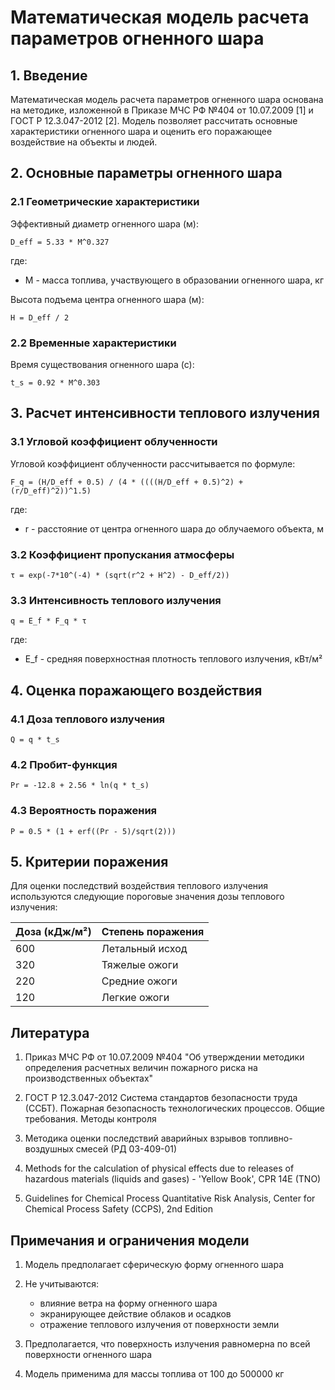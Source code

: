 # Математическая модель расчета параметров огненного шара

## 1. Введение

Математическая модель расчета параметров огненного шара основана на методике, изложенной в Приказе МЧС РФ №404 от 10.07.2009 [1] и ГОСТ Р 12.3.047-2012 [2]. Модель позволяет рассчитать основные характеристики огненного шара и оценить его поражающее воздействие на объекты и людей.

## 2. Основные параметры огненного шара

### 2.1 Геометрические характеристики

Эффективный диаметр огненного шара (м):
```
D_eff = 5.33 * M^0.327
```
где:
- M - масса топлива, участвующего в образовании огненного шара, кг

Высота подъема центра огненного шара (м):
```
H = D_eff / 2
```

### 2.2 Временные характеристики

Время существования огненного шара (с):
```
t_s = 0.92 * M^0.303
```

## 3. Расчет интенсивности теплового излучения

### 3.1 Угловой коэффициент облученности

Угловой коэффициент облученности рассчитывается по формуле:
```
F_q = (H/D_eff + 0.5) / (4 * ((((H/D_eff + 0.5)^2) + (r/D_eff)^2))^1.5)
```
где:
- r - расстояние от центра огненного шара до облучаемого объекта, м

### 3.2 Коэффициент пропускания атмосферы

```
τ = exp(-7*10^(-4) * (sqrt(r^2 + H^2) - D_eff/2))
```

### 3.3 Интенсивность теплового излучения

```
q = E_f * F_q * τ
```
где:
- E_f - средняя поверхностная плотность теплового излучения, кВт/м²

## 4. Оценка поражающего воздействия

### 4.1 Доза теплового излучения

```
Q = q * t_s
```

### 4.2 Пробит-функция

```
Pr = -12.8 + 2.56 * ln(q * t_s)
```

### 4.3 Вероятность поражения

```
P = 0.5 * (1 + erf((Pr - 5)/sqrt(2)))
```

## 5. Критерии поражения

Для оценки последствий воздействия теплового излучения используются следующие пороговые значения дозы теплового излучения:

| Доза (кДж/м²) | Степень поражения |
|---------------|-------------------|
| 600 | Летальный исход |
| 320 | Тяжелые ожоги |
| 220 | Средние ожоги |
| 120 | Легкие ожоги |

## Литература

1. Приказ МЧС РФ от 10.07.2009 №404 "Об утверждении методики определения расчетных величин пожарного риска на производственных объектах"

2. ГОСТ Р 12.3.047-2012 Система стандартов безопасности труда (ССБТ). Пожарная безопасность технологических процессов. Общие требования. Методы контроля

3. Методика оценки последствий аварийных взрывов топливно-воздушных смесей (РД 03-409-01)

4. Methods for the calculation of physical effects due to releases of hazardous materials (liquids and gases) - 'Yellow Book', CPR 14E (TNO)

5. Guidelines for Chemical Process Quantitative Risk Analysis, Center for Chemical Process Safety (CCPS), 2nd Edition

## Примечания и ограничения модели

1. Модель предполагает сферическую форму огненного шара

2. Не учитываются:
   - влияние ветра на форму огненного шара
   - экранирующее действие облаков и осадков
   - отражение теплового излучения от поверхности земли
   
3. Предполагается, что поверхность излучения равномерна по всей поверхности огненного шара

4. Модель применима для массы топлива от 100 до 500000 кг